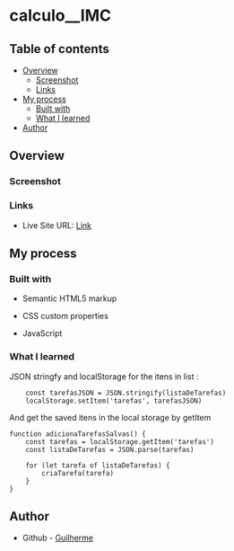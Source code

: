# calculo__IMC

## Table of contents

- [Overview](#overview)
  - [Screenshot](#screenshot)
  - [Links](#links)
- [My process](#my-process)
  - [Built with](#built-with)
  - [What I learned](#what-i-learned)
- [Author](#author)


## Overview

### Screenshot



### Links

- Live Site URL: [Link](https://glrmfranco.github.io/to-do_list/)

## My process

### Built with

- Semantic HTML5 markup

- CSS custom properties

- JavaScript
  

### What I learned

JSON stringfy and localStorage for the itens in list :

```document.addEventListener('click', (event) => {
    const tarefasJSON = JSON.stringify(listaDeTarefas)
    localStorage.setItem('tarefas', tarefasJSON)
```

And get the saved itens in the local storage by getItem

``` 
function adicionaTarefasSalvas() {
    const tarefas = localStorage.getItem('tarefas')
    const listaDeTarefas = JSON.parse(tarefas)

    for (let tarefa of listaDeTarefas) {
        criaTarefa(tarefa)
    }
}
```



## Author

- Github - [Guilherme](https://github.com/Glrmfranco)
